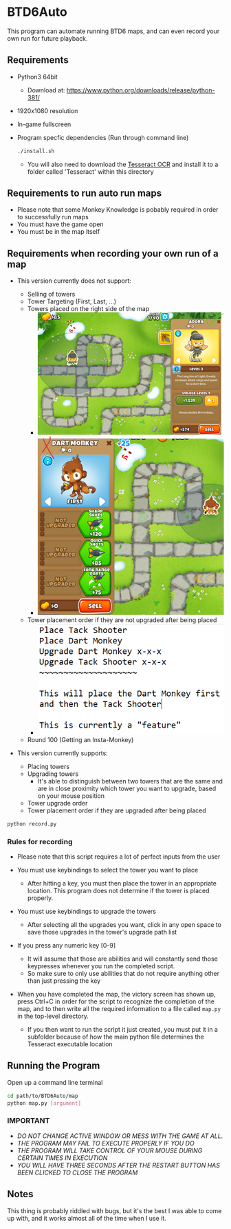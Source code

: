 # BTD6Auto

This program can automate running BTD6 maps, and can even record your own run for future playback.

## Requirements

- Python3 64bit
  - Download at: <https://www.python.org/downloads/release/python-381/>
- 1920x1080 resolution
- In-game fullscreen
- Program specfic dependencies (Run through command line)

  ```bash
  ./install.sh
  ```

  - You will also need to download the [Tesseract OCR](https://github.com/UB-Mannheim/tesseract/wiki) and install it to a folder called 'Tesseract' within this directory

## Requirements to run auto run maps

- Please note that some Monkey Knowledge is pobably required in order to successfully run maps
- You must have the game open
- You must be in the map itself

## Requirements when recording your own run of a map

- This version currently does not support:

  - Selling of towers
  - Tower Targeting (First, Last, ...)
  - Towers placed on the right side of the map
    - ![Good Placement](/img/GoodPlacement.png)
    - ![Good Placement](/img/BadPlacement.png)
  - Tower placement order if they are not upgraded after being placed
    - ![Upgrade Order](/img/UpgradeOrder.png)
  - Round 100 (Getting an Insta-Monkey)

- This version currently supports:
  - Placing towers
  - Upgrading towers
    - It's able to distinguish between two towers that are the same and are in close proximity which tower you want to upgrade, based on your mouse position
  - Tower upgrade order
  - Tower placement order if they are upgraded after being placed

```bash
python record.py
```

### Rules for recording

- Please note that this script requires a lot of perfect inputs from the user

- You must use keybindings to select the tower you want to place
  - After hitting a key, you must then place the tower in an appropriate location. This program does not determine if the tower is placed properly.
- You must use keybindings to upgrade the towers
  - After selecting all the upgrades you want, click in any open space to save those upgrades in the tower's upgrade path list
- If you press any numeric key [0-9]
  - It will assume that those are abilities and will constantly send those keypresses whenever you run the completed script.
  - So make sure to only use abilities that do not require anything other than just pressing the key
- When you have completed the map, the victory screen has shown up, press Ctrl+C in order for the script to recognize the completion of the map, and to then write all the required information to a file called `map.py` in the top-level directory.
  - If you then want to run the script it just created, you must put it in a subfolder because of how the main python file determines the Tesseract executable location

## Running the Program

Open up a command line terminal

```bash
cd path/to/BTD6Auto/map
python map.py [argument]
```

### IMPORTANT

- _DO NOT CHANGE ACTIVE WINDOW OR MESS WITH THE GAME AT ALL._
- _THE PROGRAM MAY FAIL TO EXECUTE PROPERLY IF YOU DO_
- _THE PROGRAM WILL TAKE CONTROL OF YOUR MOUSE DURING CERTAIN TIMES IN EXECUTION_
- _YOU WILL HAVE THREE SECONDS AFTER THE RESTART BUTTON HAS BEEN CLICKED TO CLOSE THE PROGRAM_

## Notes

This thing is probably riddled with bugs, but it's the best I was able to come up with, and it works almost all of the time when I use it.
